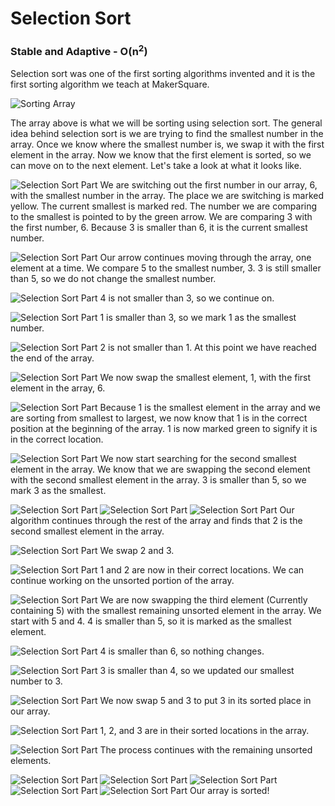 # Selection Sort

### Stable and Adaptive - O(n<sup>2</sup>)

Selection sort was one of the first sorting algorithms invented and it is the first sorting algorithm we teach at MakerSquare.

![Sorting Array](http://i.imgur.com/PIKGhFq.png)

The array above is what we will be sorting using selection sort. The general idea behind selection sort is we are trying to find the smallest number in the array. Once we know where the smallest number is, we swap it with the first element in the array. Now we know that the first element is sorted, so we can move on to the next element. Let's take a look at what it looks like.

![Selection Sort Part ](http://i.imgur.com/4MLgtmQ.png)
We are switching out the first number in our array, 6, with the smallest number in the array. The place we are switching is marked yellow. The current smallest is marked red. The number we are comparing to the smallest is pointed to by the green arrow. We are comparing 3 with the first number, 6. Because 3 is smaller than 6, it is the current smallest number.

![Selection Sort Part ](http://i.imgur.com/oTQEnIO.png)
Our arrow continues moving through the array, one element at a time. We compare 5 to the smallest number, 3. 3 is still smaller than 5, so we do not change the smallest number.

![Selection Sort Part ](http://i.imgur.com/7Xa3gBk.png)
4 is not smaller than 3, so we continue on.

![Selection Sort Part ](http://i.imgur.com/jJb77be.png)
1 is smaller than 3, so we mark 1 as the smallest number.

![Selection Sort Part ](http://i.imgur.com/edYON3a.png)
2 is not smaller than 1. At this point we have reached the end of the array.

![Selection Sort Part ](http://i.imgur.com/B3fKeb9.png)
We now swap the smallest element, 1, with the first element in the array, 6.

![Selection Sort Part ](http://i.imgur.com/qFxTwGF.png)
Because 1 is the smallest element in the array and we are sorting from smallest to largest, we now know that 1 is in the correct position at the beginning of the array. 1 is now marked green to signify it is in the correct location.

![Selection Sort Part ](http://i.imgur.com/iPCwFpE.png)
We now start searching for the second smallest element in the array. We know that we are swapping the second element with the second smallest element in the array. 3 is smaller than 5, so we mark 3 as the smallest.

![Selection Sort Part ](http://i.imgur.com/yjrhZZT.png)
![Selection Sort Part ](http://i.imgur.com/8RLhaOL.png)
![Selection Sort Part ](http://i.imgur.com/QUKne9V.png)
Our algorithm continues through the rest of the array and finds that 2 is the second smallest element in the array.

![Selection Sort Part ](http://i.imgur.com/c4dExz4.png)
We swap 2 and 3.

![Selection Sort Part ](http://i.imgur.com/pJagWsN.png)
1 and 2 are now in their correct locations. We can continue working on the unsorted portion of the array.

![Selection Sort Part ](http://i.imgur.com/epmMOCU.png)
We are now swapping the third element (Currently containing 5) with the smallest remaining unsorted element in the array. We start with 5 and 4. 4 is smaller than 5, so it is marked as the smallest element.

![Selection Sort Part ](http://i.imgur.com/hy7H2aw.png)
4 is smaller than 6, so nothing changes.

![Selection Sort Part ](http://i.imgur.com/oag8F3L.png)
3 is smaller than 4, so we updated our smallest number to 3.

![Selection Sort Part ](http://i.imgur.com/O3eb0JS.png)
We now swap 5 and 3 to put 3 in its sorted place in our array.

![Selection Sort Part ](http://i.imgur.com/NaBW9UU.png)
1, 2, and 3 are in their sorted locations in the array.

![Selection Sort Part ](http://i.imgur.com/m0slScr.png)
The process continues with the remaining unsorted elements.

![Selection Sort Part ](http://i.imgur.com/xQ6i8I3.png)
![Selection Sort Part ](http://i.imgur.com/xEhvgvi.png)
![Selection Sort Part ](http://i.imgur.com/ZKzFBIm.png)
![Selection Sort Part ](http://i.imgur.com/jQo4rft.png)
![Selection Sort Part ](http://i.imgur.com/SZRs6KY.png)
Our array is sorted!
